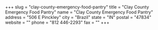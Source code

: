 +++
slug = "clay-county-emergency-food-pantry"
title = "Clay County Emergency Food Pantry"
name = "Clay County Emergency Food Pantry"
address = "506 E Pinckley"
city = "Brazil"
state = "IN"
postal = "47834"
website = ""
phone = "812 446-2293"
fax = ""
+++
